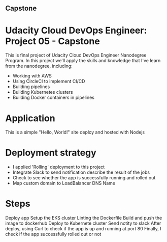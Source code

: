 ## Capstone
# Udacity Cloud DevOps Engineer: Project 05 - Capstone
This is final project of Udacity Cloud DevOps Engineer Nanodegree Program. 
In this project we'll apply the skills and knowledge that I've learn from the nanodegree, including:

- Working with AWS
- Using CircleCI to implement CI/CD
- Building pipelines
- Building Kubernetes clusters
- Building Docker containers in pipelines

# Application
This is a simple "Hello, World!" site deploy and hosted with Nodejs

# Deployment strategy
- I applied 'Rolling' deployment to this project
- Integrate Slack to send notification describe the result of the jobs
- Check to see whether the app is successfully running and rolled out
- Map custom domain to LoadBalancer DNS Name

# Steps
Deploy app
Setup the EKS cluster
Linting the Dockerfile
Build and push the image to dockerhub
Deploy to Kubernete cluster
Send notity to slack
After deploy, using Curl to check if the app is up and running at port 80
Finally, I check if the app successfully rolled out or not
